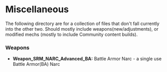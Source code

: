 # Miscellaneous
The following directory are for a collection of files that don't fall currently into the other two. Should mostly include weapons(new/adjustments), or modified mechs (mostly to include Community content builds).


### Weapons
- **Weapon_SRM_NARC_Advanced_BA:** Battle Armor Narc - a single use Battle Armor(BA) Narc


